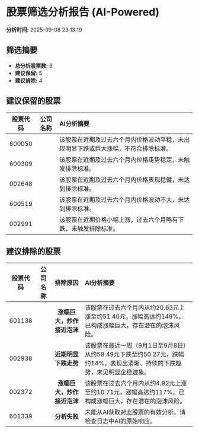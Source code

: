 # 股票筛选分析报告 (AI-Powered)

**分析时间:** 2025-09-08 23:13:19

## 筛选摘要

- **总分析股票数:** 9
- **建议保留:** 5
- **建议排除:** 4

## 建议保留的股票

| 股票代码 | 公司名称 | AI分析摘要 |
|:---:|:---:|:---|
| 600050 |  | 该股票在近期及过去六个月内价格波动平稳，未出现明显下跌或巨大涨幅，不符合排除标准。 |
| 600309 |  | 该股票在近期及过去六个月内价格走势稳定，未触发排除标准。 |
| 002648 |  | 该股票在近期及过去六个月内价格表现稳健，未达到排除标准。 |
| 600519 |  | 该股票在近期及过去六个月内价格波动不大，未达到排除标准。 |
| 002991 |  | 该股票在近期价格小幅上涨，过去六个月略有下跌，未触发排除标准。 |

## 建议排除的股票

| 股票代码 | 公司名称 | 排除原因 | AI分析摘要 |
|:---:|:---:|:---:|:---|
| 601138 |  | **涨幅巨大，炒作接近泡沫** | 该股票在过去六个月内从约20.63元上涨至约51.40元，涨幅高达约149%，已构成涨幅巨大，存在潜在的泡沫风险。 |
| 002938 |  | **近期明显下跌走势** | 该股票在最近一周（9月1日至9月8日）从约58.49元下跌至约50.27元，跌幅约14%，表现出清晰、持续的下跌趋势，未见明显企稳迹象。 |
| 002372 |  | **涨幅巨大，炒作接近泡沫** | 该股票在过去六个月内从约4.92元上涨至约10.71元，涨幅高达约117%，已构成涨幅巨大，存在潜在的泡沫风险。 |
| 601339 |  | **分析失败** | 未能从AI获取对此股票的有效分析。请检查日志中AI的原始响应。 |
